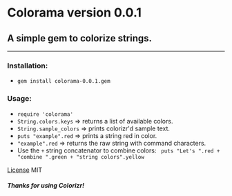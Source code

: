 # Colorama version 0.0.1

## A simple gem to colorize strings.
---
### Installation:
* `gem install colorama-0.0.1.gem`

### Usage:
* `require 'colorama'`
* `String.colors.keys` => returns a list of available colors.
* `String.sample_colors` => prints colorizr'd sample text.
* `puts "example".red`  => prints a string red in color.
* `"example".red`  =>  returns the raw string with command characters.
* Use the `+` string concatenator to combine colors:
` puts "Let's ".red + "combine ".green + "string colors".yellow`

[License](https://opensource.org/licenses/MIT) MIT
##### Thanks for using Colorizr!
